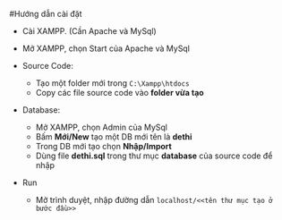 #Hướng dẫn cài đặt

- Cài XAMPP. (Cần Apache và MySql)
- Mở XAMPP, chọn Start của Apache và MySql

- Source Code:
  - Tạo một folder mới trong `C:\Xampp\htdocs`
  - Copy các file source code vào **folder vừa tạo**

- Database:
  - Mở XAMPP, chọn Admin của MySql
  - Bấm **Mới/New** tạo một DB mới tên là **dethi**
  - Trong DB mới tạo chọn **Nhập/Import**
  - Dùng  file **dethi.sql** trong thư mục **database** của source code để nhập

- Run
  - Mở trình duyệt, nhập đường dẫn `localhost/<<tên thư mục tạo ở bước đầu>>`
